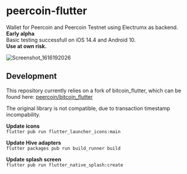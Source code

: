 # peercoin-flutter
Wallet for Peercoin and Peercoin Testnet using Electrumx as backend.  
**Early alpha**  
Basic testing successfull on iOS 14.4 and Android 10.  
**Use at own risk.**  

![Screenshot_1616192026](https://user-images.githubusercontent.com/11148913/111847381-fbab8e00-8908-11eb-8c76-4291d3291ac6.png)


## Development
This repository currently relies on a fork of bitcoin_flutter, which can be found here: 
[peercoin/bitcoin_flutter](https://github.com/peercoin/bitcoin_flutter "github.com/peercoin/bitcoin_flutter")

The original library is not compatible, due to transaction timestamp incompability. 

**Update icons**  
`flutter pub run flutter_launcher_icons:main`

**Update Hive adapters**  
`flutter packages pub run build_runner build`

**Update splash screen**  
`flutter pub run flutter_native_splash:create`
